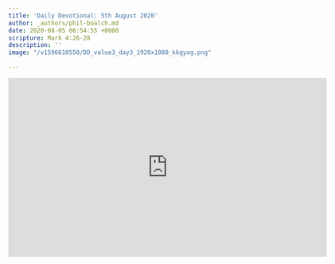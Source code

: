 ```yaml
---
title: 'Daily Devotional: 5th August 2020'
author: _authors/phil-boalch.md
date: 2020-08-05 06:54:55 +0000
scripture: Mark 4:26-28
description: ''
image: "/v1596610550/DD_value3_day3_1920x1080_kkgyog.png"

---
```

<iframe src="https://player.vimeo.com/video/444667001" width="640" height="360" frameborder="0" allow="autoplay; fullscreen" allowfullscreen></iframe>